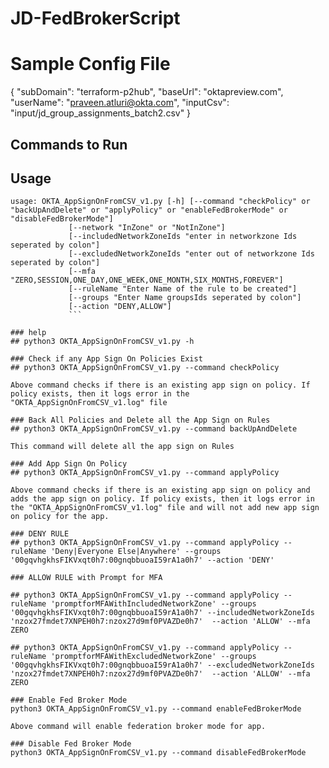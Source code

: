 # JD-FedBrokerScript

# Sample Config File
{
    "subDomain": "terraform-p2hub",
    "baseUrl": "oktapreview.com",
    "userName": "praveen.atluri@okta.com",
    "inputCsv": "input/jd_group_assignments_batch2.csv"
}

## Commands to Run

## Usage

```
usage: OKTA_AppSignOnFromCSV_v1.py [-h] [--command "checkPolicy" or "backUpAndDelete" or "applyPolicy" or "enableFedBrokerMode" or "disableFedBrokerMode"] 
             [--network "InZone" or "NotInZone"] 
             [--includedNetworkZoneIds "enter in networkzone Ids seperated by colon"] 
             [--excludedNetworkZoneIds "enter out of networkzone Ids seperated by colon"] 
             [--mfa "ZERO,SESSION,ONE_DAY,ONE_WEEK,ONE_MONTH,SIX_MONTHS,FOREVER"] 
             [--ruleName "Enter Name of the rule to be created"] 
             [--groups "Enter Name groupsIds seperated by colon"] 
             [--action "DENY,ALLOW"] 
             ```
             
### help
## python3 OKTA_AppSignOnFromCSV_v1.py -h

### Check if any App Sign On Policies Exist
## python3 OKTA_AppSignOnFromCSV_v1.py --command checkPolicy

Above command checks if there is an existing app sign on policy. If policy exists, then it logs error in the "OKTA_AppSignOnFromCSV_v1.log" file

### Back All Policies and Delete all the App Sign on Rules
## python3 OKTA_AppSignOnFromCSV_v1.py --command backUpAndDelete

This command will delete all the app sign on Rules

### Add App Sign On Policy
## python3 OKTA_AppSignOnFromCSV_v1.py --command applyPolicy

Above command checks if there is an existing app sign on policy and adds the app sign on policy. If policy exists, then it logs error in the "OKTA_AppSignOnFromCSV_v1.log" file and will not add new app sign on policy for the app.

### DENY RULE
## python3 OKTA_AppSignOnFromCSV_v1.py --command applyPolicy --ruleName 'Deny|Everyone Else|Anywhere' --groups '00gqvhgkhsFIKVxqt0h7:00gnqbbuoaI59rA1a0h7' --action 'DENY'

### ALLOW RULE with Prompt for MFA

## python3 OKTA_AppSignOnFromCSV_v1.py --command applyPolicy --ruleName 'promptforMFAWithIncludedNetworkZone' --groups '00gqvhgkhsFIKVxqt0h7:00gnqbbuoaI59rA1a0h7' --includedNetworkZoneIds 'nzox27fmdet7XNPEH0h7:nzox27d9mf0PVAZDe0h7'  --action 'ALLOW' --mfa ZERO

## python3 OKTA_AppSignOnFromCSV_v1.py --command applyPolicy --ruleName 'promptforMFAWithExcludedNetworkZone' --groups '00gqvhgkhsFIKVxqt0h7:00gnqbbuoaI59rA1a0h7' --excludedNetworkZoneIds 'nzox27fmdet7XNPEH0h7:nzox27d9mf0PVAZDe0h7'  --action 'ALLOW' --mfa ZERO

### Enable Fed Broker Mode
python3 OKTA_AppSignOnFromCSV_v1.py --command enableFedBrokerMode

Above command will enable federation broker mode for app.

### Disable Fed Broker Mode
python3 OKTA_AppSignOnFromCSV_v1.py --command disableFedBrokerMode
